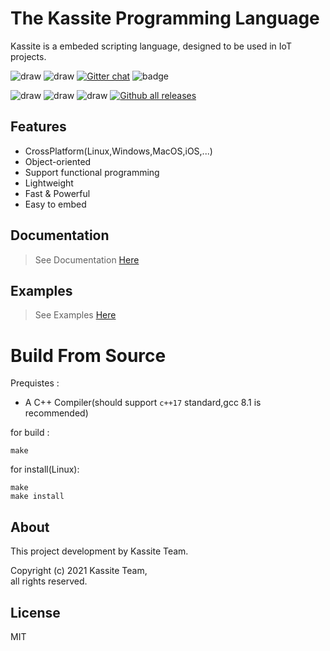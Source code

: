 # The Kassite Programming Language
Kassite is a embeded scripting language, designed to be used in IoT projects.

<p align="center">
 
 ![draw](https://img.shields.io/github/last-commit/kassite-lang/kassite)
![draw](https://img.shields.io/github/license/kassite-lang/kassite)
[![Gitter chat](https://badges.gitter.im/kassite-lang/community.png)](https://gitter.im/hascal/community)
![badge](https://tokei.rs/b1/github/kassite-lang/kassite)

![draw](https://badgen.net/github/tag/kassite-lang/kassite)
![draw](https://badgen.net/github/stars/kassite-lang/kassite)
![draw](https://badgen.net/github/contributors/kassite-lang/kassite)
[![Github all releases](https://img.shields.io/github/downloads/kassite-lang/kassite/total.svg)](https://GitHub.com/hascal/hascal/releases/)

 </p>
 
## Features
- CrossPlatform(Linux,Windows,MacOS,iOS,...)
- Object-oriented
- Support functional programming
- Lightweight
- Fast & Powerful
- Easy to embed

## Documentation
> See Documentation [Here](Documentation.md)

## Examples
> See Examples [Here](Examples.md)

# Build From Source
Prequistes :
- A C++ Compiler(should support `c++17` standard,gcc 8.1 is recommended)

for build :
```
make
```

for install(Linux):
```
make
make install
```

## About
This project development by Kassite Team.

Copyright (c) 2021 Kassite Team, \
all rights reserved.

## License
MIT

